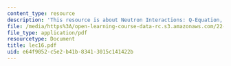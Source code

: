 ```yaml
---
content_type: resource
description: 'This resource is about Neutron Interactions: Q-Equation, Elastic Scattering.'
file: /media/https%3A/open-learning-course-data-rc.s3.amazonaws.com/22-101-applied-nuclear-physics-fall-2006/e64f9052c5e2b41b83413015c141422b_lec16.pdf
file_type: application/pdf
resourcetype: Document
title: lec16.pdf
uid: e64f9052-c5e2-b41b-8341-3015c141422b
---
```

